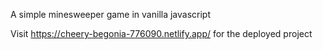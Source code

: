 A simple minesweeper game in vanilla javascript

Visit https://cheery-begonia-776090.netlify.app/ for the deployed project
